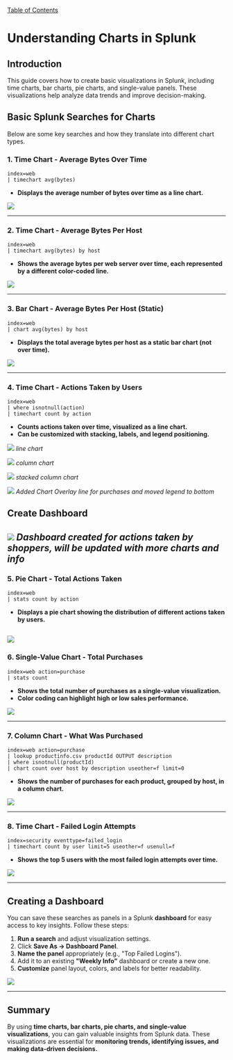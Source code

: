 [Table of Contents](https://github.com/drajaram614/SPLUNK/blob/main/README.md)

# **Understanding Charts in Splunk**

## **Introduction**
This guide covers how to create basic visualizations in Splunk, including time charts, bar charts, pie charts, and single-value panels. These visualizations help analyze data trends and improve decision-making.  

## **Basic Splunk Searches for Charts**
Below are some key searches and how they translate into different chart types.

### **1. Time Chart - Average Bytes Over Time**
```spl
index=web
| timechart avg(bytes) 
```
- **Displays the average number of bytes over time as a line chart.**  

![ ](img/58.png)

---

### **2. Time Chart - Average Bytes Per Host**
```spl
index=web
| timechart avg(bytes) by host
```
- **Shows the average bytes per web server over time, each represented by a different color-coded line.**  

![ ](img/59.png)

---

### **3. Bar Chart - Average Bytes Per Host (Static)**
```spl
index=web
| chart avg(bytes) by host
```
- **Displays the total average bytes per host as a static bar chart (not over time).**  

![ ](img/60.png)

---

### **4. Time Chart - Actions Taken by Users**
```spl
index=web
| where isnotnull(action)
| timechart count by action
```
- **Counts actions taken over time, visualized as a line chart.**  
- **Can be customized with stacking, labels, and legend positioning.**  

![ ](img/61.png)
*line chart*

![ ](img/62.png)
*column chart*

![ ](img/63.png)
*stacked column chart*

![ ](img/64.png)
*Added Chart Overlay line for purchases and moved legend to bottom*


## Create Dashboard

![ ](img/65.png)
*Dashboard created for actions taken by shoppers, will be updated with more charts and info*
---

### **5. Pie Chart - Total Actions Taken**
```spl
index=web
| stats count by action
```
- **Displays a pie chart showing the distribution of different actions taken by users.**  

![ ](img/66.png)
---

### **6. Single-Value Chart - Total Purchases**
```spl
index=web action=purchase
| stats count
```
- **Shows the total number of purchases as a single-value visualization.**  
- **Color coding can highlight high or low sales performance.**  

![ ](img/67.png)

---

### **7. Column Chart - What Was Purchased**  
```spl
index=web action=purchase
| lookup productinfo.csv productId OUTPUT description
| where isnotnull(productId)
| chart count over host by description useother=f limit=0
```
- **Shows the number of purchases for each product, grouped by host, in a column chart.**

![ ](img/68.png)

---

### **8. Time Chart - Failed Login Attempts**
```spl
index=security eventtype=failed_login
| timechart count by user limit=5 useother=f usenull=f
```
- **Shows the top 5 users with the most failed login attempts over time.**  

![ ](img/69.png)

---

## **Creating a Dashboard**
You can save these searches as panels in a Splunk **dashboard** for easy access to key insights. Follow these steps:  

1. **Run a search** and adjust visualization settings.  
2. Click **Save As → Dashboard Panel**.  
3. **Name the panel** appropriately (e.g., "Top Failed Logins").  
4. Add it to an existing **"Weekly Info"** dashboard or create a new one.  
5. **Customize** panel layout, colors, and labels for better readability.  

![ ](img/70.png)

---

## **Summary**
By using **time charts, bar charts, pie charts, and single-value visualizations**, you can gain valuable insights from Splunk data. These visualizations are essential for **monitoring trends, identifying issues, and making data-driven decisions.**  

